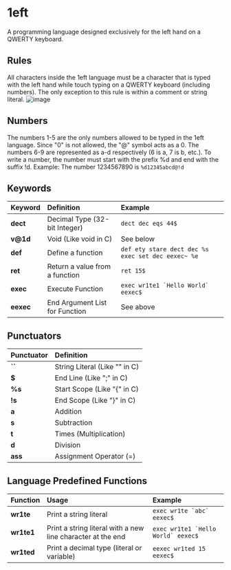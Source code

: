 # 1eft

A programming language designed exclusively for the left hand on a QWERTY keyboard.

## Rules

All characters inside the 1eft language must be a character that is typed with the left hand while touch typing on a QWERTY keyboard (including numbers). The only exception to this rule is within a comment or string literal.
![image](https://github.com/user-attachments/assets/6c3abb7d-ddf4-4bf5-85a3-7f86a844b8f5)

## Numbers

The numbers 1-5 are the only numbers allowed to be typed in the 1eft language. Since "0" is not allowed, the "@" symbol acts as a 0. The numbers 6-9 are represented as a-d respectively (6 is a, 7 is b, etc.). To write a number, the number must start with the prefix %d and end with the suffix !d. Example: The number 1234567890 is ```%d12345abcd@!d```

## Keywords

| Keyword | Definition | Example |
|:-|:---|:---|
| **dect** | Decimal Type (32-bit Integer) | ```dect dec eqs 44$``` |
| **v@1d** | Void (Like void in C) | See below |
| **def** | Define a function | ```def ety stare dect dec %s exec set dec eexec~ %e```|
| **ret** | Return a value from a function | ```ret 15$``` |
| **exec** | Execute Function | ```exec wr1te1 `Hello World` eexec$```|
| **eexec** | End Argument List for Function | See above |

## Punctuators

| Punctuator | Definition |
|:-|:---|
| **``** | String Literal (Like "" in C) |
| **$** | End Line (Like ";" in C) |
| **%s** | Start Scope (Like "{" in C) |
| **!s** | End Scope (Like "}" in C) |
| **a** | Addition |
| **s** | Subtraction |
| **t** | Times (Multiplication) |
| **d** | Division |
| **ass** | Assignment Operator (=) |

## Language Predefined Functions

| Function | Usage | Example |
|:-|:---|:---|
| **wr1te** | Print a string literal | ```exec wr1te `abc` eexec$```|
| **wr1te1** | Print a string literal with a new line character at the end | ```exec wr1te1 `Hello World` eexec$``` |
| **wr1ted** | Print a decimal type (literal or variable) | ```eexec wr1ted 15 eexec$```|
